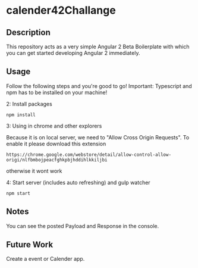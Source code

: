 # calender42Challange

## Description
This repository acts as a very simple Angular 2 Beta Boilerplate with which you can get started developing Angular 2 immediately.

## Usage
Follow the following steps and you're good to go! Important: Typescript and npm has to be installed on your machine!

2: Install packages
```
npm install
```

3: Using in chrome and other explorers

Because it is on local server, we need to "Allow Cross Origin Requests". To enable it please download this extension
```
https://chrome.google.com/webstore/detail/allow-control-allow-origi/nlfbmbojpeacfghkpbjhddihlkkiljbi
```
otherwise it wont work

4: Start server (includes auto refreshing) and gulp watcher
```
npm start
```


## Notes
You can see the posted Payload and Response in the console.

## Future Work

Create a event or Calender app.
